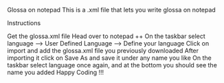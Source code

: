 Glossa on notepad
This is a .xml file that lets you write glossa on notepad

Instructions

Get the glossa.xml file
Head over to notepad ++
On the taskbar select language --> User Defined Language --> Define your language
Click on import and add the glossa.xml file you previously downloaded
After importing it click on Save As and save it under any name you like
On the taskbar select language once again, and at the bottom you should see the name you added
Happy Coding !!!
